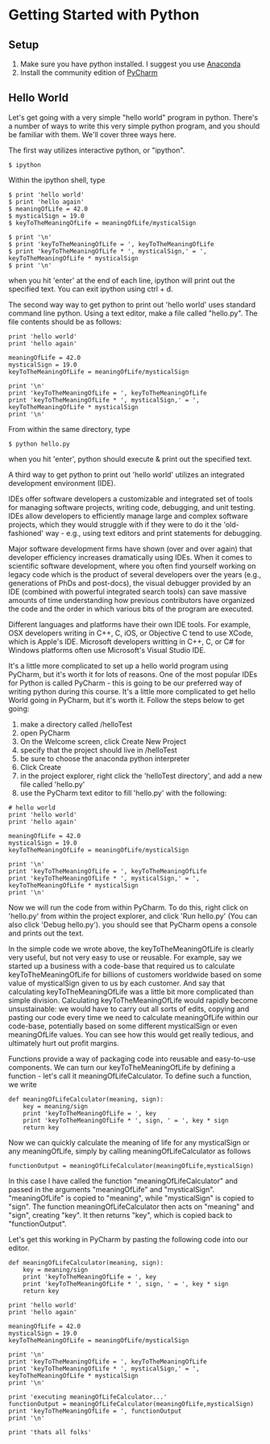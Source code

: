# Getting Started with Python

## Setup
1. Make sure you have python installed. I suggest you use [Anaconda](https://www.continuum.io/downloads)
2. Install the community edition of [PyCharm](https://www.jetbrains.com/pycharm/)

## Hello World

Let's get going with a very simple "hello world" program in python. There's a number of ways to write this very simple python program, and you should be familiar with them. We'll cover three ways here. 

The first way utilizes interactive python, or "ipython".

    $ ipython

Within the ipython shell, type

    $ print 'hello world'
    $ print 'hello again'
    $ meaningOfLife = 42.0
    $ mysticalSign = 19.0
    $ keyToTheMeaningOfLife = meaningOfLife/mysticalSign
    
    $ print '\n'
    $ print 'keyToTheMeaningOfLife = ', keyToTheMeaningOfLife
    $ print 'keyToTheMeaningOfLife * ', mysticalSign,' = ', keyToTheMeaningOfLife * mysticalSign
    $ print '\n'

when you hit 'enter' at the end of each line, ipython will print out the specified text. You can exit ipython using ctrl + d.

The second way way to get python to print out 'hello world' uses standard command line python. Using a text editor, make a file called "hello.py". The file contents should be as follows:

```
print 'hello world'
print 'hello again'

meaningOfLife = 42.0
mysticalSign = 19.0
keyToTheMeaningOfLife = meaningOfLife/mysticalSign

print '\n'
print 'keyToTheMeaningOfLife = ', keyToTheMeaningOfLife
print 'keyToTheMeaningOfLife * ', mysticalSign,' = ', keyToTheMeaningOfLife * mysticalSign
print '\n'
```

From within the same directory, type 

    $ python hello.py

when you hit 'enter', python should execute & print out the specified text.

A third way to get python to print out 'hello world' utilizes an integrated development environment (IDE). 

IDEs offer software developers a customizable and integrated set of tools for managing software projects, writing code, debugging, and unit testing. IDEs allow developers to efficiently manage large and complex software projects, which they would struggle with if they were to do it the 'old-fashioned' way - e.g., using text editors and print statements for debugging.

Major software development firms have shown (over and over again) that developer efficiency increases dramatically using IDEs. When it comes to scientific software development, where you often find yourself working on legacy code which is the product of several developers over the years (e.g., generations of PhDs and post-docs), the visual debugger provided by an IDE (combined with powerful integrated search tools) can save massive amounts of time understanding how previous contributors have organized the code and the order in which various bits of the program are executed.

Different languages and platforms have their own IDE tools. For example, OSX developers writing in C++, C, iOS, or Objective C tend to use XCode, which is Apple's IDE. Microsoft developers writting in C++, C, or C# for Windows platforms often use Microsoft's Visual Studio IDE.

It's a little more complicated to set up a hello world program using PyCharm, but it's worth it for lots of reasons. One of the most popular IDEs for Python is called PyCharm - this is going to be our preferred way of writing python during this course. It's a little more complicated to get hello World going in PyCharm, but it's worth it. Follow the steps below to get going:

1) make a directory called /helloTest
2) open PyCharm
3) On the Welcome screen, click Create New Project
4) specify that the project should live in /helloTest
5) be sure to choose the anaconda python interpreter
6) Click Create
7) in the project explorer, right click the 'helloTest directory', and add a new file called 'hello.py'
8) use the PyCharm text editor to fill 'hello.py' with the following:
```
# hello world
print 'hello world'
print 'hello again'

meaningOfLife = 42.0
mysticalSign = 19.0
keyToTheMeaningOfLife = meaningOfLife/mysticalSign

print '\n'
print 'keyToTheMeaningOfLife = ', keyToTheMeaningOfLife
print 'keyToTheMeaningOfLife * ', mysticalSign,' = ', keyToTheMeaningOfLife * mysticalSign
print '\n'
```
Now we will run the code from within PyCharm. To do this, right click on 'hello.py' from within the project explorer, and click 'Run hello.py' (You can also click 'Debug hello.py'). you should see that PyCharm opens a console and prints out the text.

In the simple code we wrote above, the keyToTheMeaningOfLife is clearly very useful, but not very easy to use or reusable. For example, say we started up a business with a code-base that required us to calculate keyToTheMeaningOfLife for billions of customers worldwide based on some value of mysticalSign given to us by each customer. And say that calculating keyToTheMeaningOfLife was a little bit more complicated than simple division. Calculating keyToTheMeaningOfLife would rapidly become unsustainable: we would have to carry out all sorts of edits, copying and pasting our code every time we need to calculate meaningOfLife within our code-base, potentially based on some different mysticalSign or even meaningOfLife values. You can see how this would get really tedious, and ultimately hurt out profit margins.

Functions provide a way of packaging code into reusable and easy-to-use components. We can turn our keyToTheMeaningOfLife by defining a function - let's call it meaningOfLifeCalculator. To define such a function, we write
```
def meaningOfLifeCalculator(meaning, sign):
    key = meaning/sign
    print 'keyToTheMeaningOfLife = ', key
    print 'keyToTheMeaningOfLife * ', sign, ' = ', key * sign
    return key
```
Now we can quickly calculate the meaning of life for any mysticalSign or any meaningOfLife, simply by calling meaningOfLifeCalculator as follows
```
functionOutput = meaningOfLifeCalculator(meaningOfLife,mysticalSign)
```

In this case I have called the function "meaningOfLifeCalculator" and passed in the arguments "meaningOfLife" and "mysticalSign". "meaningOfLife" is copied to "meaning", while "mysticalSign" is copied to "sign". The function meaningOfLifeCalculator then acts on "meaning" and "sign", creating "key". It then returns "key", which is copied back to "functionOutput".

Let's get this working in PyCharm by pasting the following code into our editor.
```
def meaningOfLifeCalculator(meaning, sign):
    key = meaning/sign
    print 'keyToTheMeaningOfLife = ', key
    print 'keyToTheMeaningOfLife * ', sign, ' = ', key * sign
    return key

print 'hello world'
print 'hello again'

meaningOfLife = 42.0
mysticalSign = 19.0
keyToTheMeaningOfLife = meaningOfLife/mysticalSign

print '\n'
print 'keyToTheMeaningOfLife = ', keyToTheMeaningOfLife
print 'keyToTheMeaningOfLife * ', mysticalSign,' = ', keyToTheMeaningOfLife * mysticalSign
print '\n'

print 'executing meaningOfLifeCalculator...'
functionOutput = meaningOfLifeCalculator(meaningOfLife,mysticalSign)
print 'keyToTheMeaningOfLife = ', functionOutput
print '\n'

print 'thats all folks'
```




